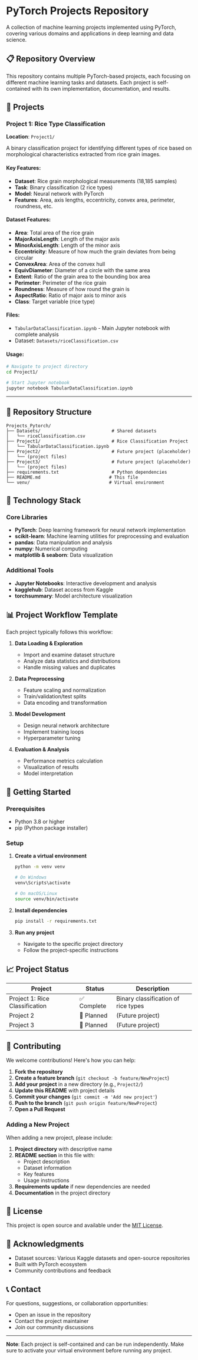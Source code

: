 # PyTorch Projects Repository

A collection of machine learning projects implemented using PyTorch, covering various domains and applications in deep learning and data science.

## 📋 Repository Overview

This repository contains multiple PyTorch-based projects, each focusing on different machine learning tasks and datasets. Each project is self-contained with its own implementation, documentation, and results.

## 🚀 Projects

### Project 1: Rice Type Classification
**Location**: `Project1/`

A binary classification project for identifying different types of rice based on morphological characteristics extracted from rice grain images.

#### Key Features:
- **Dataset**: Rice grain morphological measurements (18,185 samples)
- **Task**: Binary classification (2 rice types)
- **Model**: Neural network with PyTorch
- **Features**: Area, axis lengths, eccentricity, convex area, perimeter, roundness, etc.

#### Dataset Features:
- **Area**: Total area of the rice grain
- **MajorAxisLength**: Length of the major axis
- **MinorAxisLength**: Length of the minor axis
- **Eccentricity**: Measure of how much the grain deviates from being circular
- **ConvexArea**: Area of the convex hull
- **EquivDiameter**: Diameter of a circle with the same area
- **Extent**: Ratio of the grain area to the bounding box area
- **Perimeter**: Perimeter of the rice grain
- **Roundness**: Measure of how round the grain is
- **AspectRatio**: Ratio of major axis to minor axis
- **Class**: Target variable (rice type)

#### Files:
- `TabularDataClassification.ipynb` - Main Jupyter notebook with complete analysis
- Dataset: `Datasets/riceClassification.csv`

#### Usage:
```bash
# Navigate to project directory
cd Project1/

# Start Jupyter notebook
jupyter notebook TabularDataClassification.ipynb
```

---

## 📁 Repository Structure

```
Projects_Pytorch/
├── Datasets/                           # Shared datasets
│   └── riceClassification.csv
├── Project1/                           # Rice Classification Project
│   └── TabularDataClassification.ipynb
├── Project2/                           # Future project (placeholder)
│   └── (project files)
├── Project3/                           # Future project (placeholder)
│   └── (project files)
├── requirements.txt                    # Python dependencies
├── README.md                          # This file
└── venv/                              # Virtual environment
```

## 🔧 Technology Stack

### Core Libraries
- **PyTorch**: Deep learning framework for neural network implementation
- **scikit-learn**: Machine learning utilities for preprocessing and evaluation
- **pandas**: Data manipulation and analysis
- **numpy**: Numerical computing
- **matplotlib & seaborn**: Data visualization

### Additional Tools
- **Jupyter Notebooks**: Interactive development and analysis
- **kagglehub**: Dataset access from Kaggle
- **torchsummary**: Model architecture visualization

## 📊 Project Workflow Template

Each project typically follows this workflow:

1. **Data Loading & Exploration**
   - Import and examine dataset structure
   - Analyze data statistics and distributions
   - Handle missing values and duplicates

2. **Data Preprocessing**
   - Feature scaling and normalization
   - Train/validation/test splits
   - Data encoding and transformation

3. **Model Development**
   - Design neural network architecture
   - Implement training loops
   - Hyperparameter tuning

4. **Evaluation & Analysis**
   - Performance metrics calculation
   - Visualization of results
   - Model interpretation

## 🎯 Getting Started

### Prerequisites
- Python 3.8 or higher
- pip (Python package installer)

### Setup
1. **Create a virtual environment**
   ```bash
   python -m venv venv
   
   # On Windows
   venv\Scripts\activate
   
   # On macOS/Linux
   source venv/bin/activate
   ```

2. **Install dependencies**
   ```bash
   pip install -r requirements.txt
   ```

3. **Run any project**
   - Navigate to the specific project directory
   - Follow the project-specific instructions

## 📈 Project Status

| Project | Status | Description |
|---------|--------|-------------|
| Project 1: Rice Classification | ✅ Complete | Binary classification of rice types |
| Project 2 | 🔄 Planned | (Future project) |
| Project 3 | 🔄 Planned | (Future project) |

## 🤝 Contributing

We welcome contributions! Here's how you can help:

1. **Fork the repository**
2. **Create a feature branch** (`git checkout -b feature/NewProject`)
3. **Add your project** in a new directory (e.g., `Project2/`)
4. **Update this README** with project details
5. **Commit your changes** (`git commit -m 'Add new project'`)
6. **Push to the branch** (`git push origin feature/NewProject`)
7. **Open a Pull Request**

### Adding a New Project

When adding a new project, please include:

1. **Project directory** with descriptive name
2. **README section** in this file with:
   - Project description
   - Dataset information
   - Key features
   - Usage instructions
3. **Requirements update** if new dependencies are needed
4. **Documentation** in the project directory

## 📝 License

This project is open source and available under the [MIT License](LICENSE).

## 🙏 Acknowledgments

- Dataset sources: Various Kaggle datasets and open-source repositories
- Built with PyTorch ecosystem
- Community contributions and feedback

## 📞 Contact

For questions, suggestions, or collaboration opportunities:
- Open an issue in the repository
- Contact the project maintainer
- Join our community discussions

---

**Note**: Each project is self-contained and can be run independently. Make sure to activate your virtual environment before running any project.
